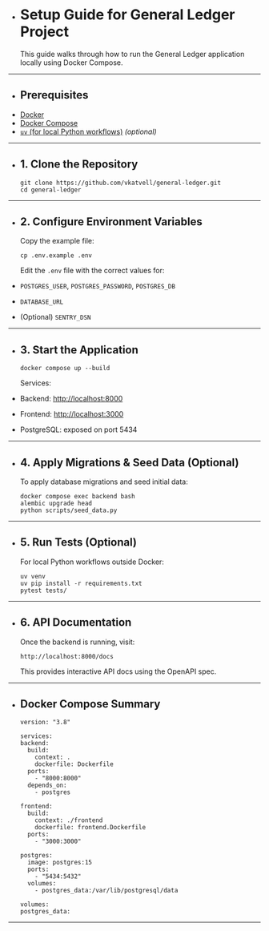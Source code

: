- # Setup Guide for General Ledger Project
  
  This guide walks through how to run the General Ledger application locally using Docker Compose.  
  
---
- ## Prerequisites
- [Docker](https://www.docker.com/)
- [Docker Compose](https://docs.docker.com/compose/)
- [`uv` (for local Python workflows)](https://github.com/astral-sh/uv) *(optional)*
  
---
- ## 1. Clone the Repository
  
  ```
  git clone https://github.com/vkatvell/general-ledger.git
  cd general-ledger
  ```
  
---
- ## 2. Configure Environment Variables
  
  Copy the example file:  
  
  ```
  cp .env.example .env
  ```
  
  Edit the `.env` file with the correct values for:  
- `POSTGRES_USER`, `POSTGRES_PASSWORD`, `POSTGRES_DB`
- `DATABASE_URL`
- (Optional) `SENTRY_DSN`
  
---
- ## 3. Start the Application
  
  ```
  docker compose up --build
  ```
  
  Services:  
- Backend: [http://localhost:8000](http://localhost:8000)
- Frontend: [http://localhost:3000](http://localhost:3000)
- PostgreSQL: exposed on port 5434
  
---
- ## 4. Apply Migrations & Seed Data (Optional)
  
  To apply database migrations and seed initial data:  
  
  ```
  docker compose exec backend bash
  alembic upgrade head
  python scripts/seed_data.py
  ```
  
---
- ## 5. Run Tests (Optional)
  
  For local Python workflows outside Docker:  
  
  ```
  uv venv
  uv pip install -r requirements.txt
  pytest tests/
  ```
  
---
- ## 6. API Documentation
  
  Once the backend is running, visit:  
  
  ```
  http://localhost:8000/docs
  ```
  
  This provides interactive API docs using the OpenAPI spec.  
  
---
- ## Docker Compose Summary
  
  ```
  version: "3.8"
  
  services:
  backend:
    build:
      context: .
      dockerfile: Dockerfile
    ports:
      - "8000:8000"
    depends_on:
      - postgres
  
  frontend:
    build:
      context: ./frontend
      dockerfile: frontend.Dockerfile
    ports:
      - "3000:3000"
  
  postgres:
    image: postgres:15
    ports:
      - "5434:5432"
    volumes:
      - postgres_data:/var/lib/postgresql/data
  
  volumes:
  postgres_data:
  ```
  
---

